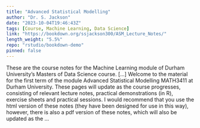 ```yaml
---
title: "Advanced Statistical Modelling"
author: "Dr. S. Jackson"
date: "2023-10-04T19:46:43Z"
tags: [Course, Machine Learning, Data Science]
link: "https://bookdown.org/ssjackson300/ASM_Lecture_Notes/"
length_weight: "5.5%"
repo: "rstudio/bookdown-demo"
pinned: false
---
```


These are the course notes for the Machine Learning module of Durham University’s Masters of Data Science course. [...] Welcome to the material for the first term of the module Advanced Statistical Modelling MATH3411 at Durham University. These pages will update as the course progresses, consisting of relevant lecture notes, practical demonstrations (in R), exercise sheets and practical sessions. I would recommend that you use the html version of these notes (they have been designed for use in this way), however, there is also a pdf version of these notes, which will also be updated as the ...

